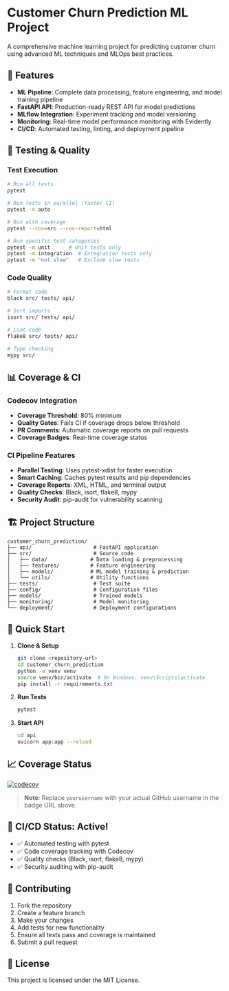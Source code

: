 # Customer Churn Prediction ML Project

A comprehensive machine learning project for predicting customer churn using advanced ML techniques and MLOps best practices.

## 🚀 Features

- **ML Pipeline**: Complete data processing, feature engineering, and model training pipeline
- **FastAPI API**: Production-ready REST API for model predictions
- **MLflow Integration**: Experiment tracking and model versioning
- **Monitoring**: Real-time model performance monitoring with Evidently
- **CI/CD**: Automated testing, linting, and deployment pipeline

## 🧪 Testing & Quality

### Test Execution
```bash
# Run all tests
pytest

# Run tests in parallel (faster CI)
pytest -n auto

# Run with coverage
pytest --cov=src --cov-report=html

# Run specific test categories
pytest -m unit      # Unit tests only
pytest -m integration  # Integration tests only
pytest -m "not slow"   # Exclude slow tests
```

### Code Quality
```bash
# Format code
black src/ tests/ api/

# Sort imports
isort src/ tests/ api/

# Lint code
flake8 src/ tests/ api/

# Type checking
mypy src/
```

## 📊 Coverage & CI

### Codecov Integration
- **Coverage Threshold**: 80% minimum
- **Quality Gates**: Fails CI if coverage drops below threshold
- **PR Comments**: Automatic coverage reports on pull requests
- **Coverage Badges**: Real-time coverage status

### CI Pipeline Features
- **Parallel Testing**: Uses pytest-xdist for faster execution
- **Smart Caching**: Caches pytest results and pip dependencies
- **Coverage Reports**: XML, HTML, and terminal output
- **Quality Checks**: Black, isort, flake8, mypy
- **Security Audit**: pip-audit for vulnerability scanning

## 🏗️ Project Structure

```
customer_churn_prediction/
├── api/                    # FastAPI application
├── src/                    # Source code
│   ├── data/              # Data loading & preprocessing
│   ├── features/          # Feature engineering
│   ├── models/            # ML model training & prediction
│   └── utils/             # Utility functions
├── tests/                  # Test suite
├── config/                 # Configuration files
├── models/                 # Trained models
├── monitoring/             # Model monitoring
└── deployment/             # Deployment configurations
```

## 🚀 Quick Start

1. **Clone & Setup**
   ```bash
   git clone <repository-url>
   cd customer_churn_prediction
   python -m venv venv
   source venv/bin/activate  # On Windows: venv\Scripts\activate
   pip install -r requirements.txt
   ```

2. **Run Tests**
   ```bash
   pytest
   ```

3. **Start API**
   ```bash
   cd api
   uvicorn app:app --reload
   ```

## 📈 Coverage Status

[![codecov](https://codecov.io/gh/yourusername/customer_churn_prediction/branch/main/graph/badge.svg)](https://codecov.io/gh/yourusername/customer_churn_prediction)

> **Note**: Replace `yourusername` with your actual GitHub username in the badge URL above.

## 🚀 **CI/CD Status: Active!**
- ✅ Automated testing with pytest
- ✅ Code coverage tracking with Codecov
- ✅ Quality checks (Black, isort, flake8, mypy)
- ✅ Security auditing with pip-audit

## 🤝 Contributing

1. Fork the repository
2. Create a feature branch
3. Make your changes
4. Add tests for new functionality
5. Ensure all tests pass and coverage is maintained
6. Submit a pull request

## 📝 License

This project is licensed under the MIT License.